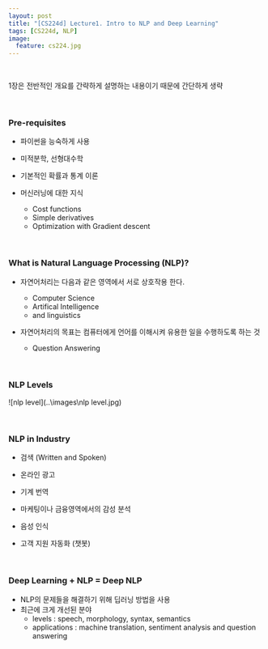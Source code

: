 ```yaml
---
layout: post
title: "[CS224d] Lecture1. Intro to NLP and Deep Learning"
tags: [CS224d, NLP]
image:
  feature: cs224.jpg
---
```


   ​

1장은 전반적인 개요를 간략하게 설명하는 내용이기 때문에 간단하게 생략

   ​

### Pre-requisites

-  파이썬을 능숙하게 사용
-  미적분학, 선형대수학
-  기본적인 확률과 통계 이론
-  머신러닝에 대한 지식
   -  Cost functions
   -  Simple derivatives
   -  Optimization with Gradient descent

   ​

### What is Natural Language Processing (NLP)?

- 자연어처리는 다음과 같은 영역에서 서로 상호작용 한다.
  - Computer Science
  - Artifical Intelligence
  - and linguistics
- 자연어처리의 목표는 컴퓨터에게 언어를 이해시켜 유용한 일을 수행하도록 하는 것
  - Question Answering


   ​

### NLP Levels

![nlp level](..\images\nlp level.jpg)


   ​

### NLP in Industry

- 검색 (Written and Spoken)
- 온라인 광고
- 기계 번역
- 마케팅이나 금융영역에서의 감성 분석
- 음성 인식
- 고객 지원 자동화 (챗봇)


   ​

### Deep Learning + NLP = Deep NLP

- NLP의 문제들을 해결하기 위해 딥러닝 방법을 사용
- 최근에 크게 개선된 분야
  - levels : speech, morphology, syntax, semantics
  - applications : machine translation, sentiment analysis and question answering